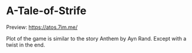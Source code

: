 # A-Tale-of-Strife

Preview: https://atos.7im.me/

Plot of the game is similar to the story Anthem by Ayn Rand. Except with a twist in the end.
